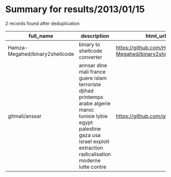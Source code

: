 
# Summary for results/2013/01/15
    
2 records found after deduplication

| full_name | description | html_url | matched_list | matched_count | pushed_at | size | stargazers_count | language | forks_count |
|--------------------------------|------------------------------------------------------------------------------------------------------------------------------------------------------------------------------------------|---------------------------------------------------|----------------|-----------------|---------------------------|--------|--------------------|------------|---------------|
| Hamza-Megahed/binary2shellcode | binary to shellcode converter | https://github.com/Hamza-Megahed/binary2shellcode | ['shellcode'] | 1 | 2013-01-15 03:20:20+00:00 | 195 | 2 | C | 5 |
| gitmali/anssar | annsar dine mali france guere islam terroriste djihad printemps arabe algerie maroc tunisie lybie egypt palestine gaza usa israel exploit extraction radicalisation moderne lutte contre | https://github.com/gitmali/anssar | ['exploit'] | 1 | 2013-01-15 08:16:14+00:00 | 100 | 0 | nan | 0 |
